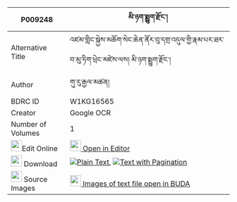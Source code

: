 |P009248|མི་ཉག་སྨྱུག་རྫོང་། 
| --- | --- 
|Alternative Title |འཛམ་གླིང་སྐྱེས་མཆོག་སེང་ཆེན་ནོར་བུ་དགྲ་འདུལ་གྱི་རྣམ་པར་ཐར་བ་མུ་ཏིག་ཕྲེང་མཛེས་ལས། མི་ཉག་སྨྱུག་རྫོང་།
|Author| གུ་རུ་རྒྱལ་མཚན།
|BDRC ID | W1KG16565
|Creator | Google OCR
|Number of Volumes| 1
|<img width="25" src="https://img.icons8.com/color/25/000000/edit-property.png">Edit Online| [<img width="25" src="https://avatars.githubusercontent.com/u/45091458?s=200&v=4"> Open in Editor](http://editor.openpecha.org/P009248)
|<img width="25" src="https://img.icons8.com/fluent/48/000000/download-2.png"/>  Download | [![](https://img.icons8.com/color/20/000000/txt.png)Plain Text](https://github.com/Openpecha/P009248/releases/download/v1/mi_nyak_nyuk_dzong_plain_P009248.zip), [![](https://img.icons8.com/color/20/000000/txt.png)Text with Pagination](https://github.com/Openpecha/P009248/releases/download/v1/mi_nyak_nyuk_dzong_pages_P009248.zip)
|<img width="25" src="https://img.icons8.com/plasticine/100/000000/pictures-folder.png"/>  Source Images | [<img width="25" src="https://library.bdrc.io/icons/BUDA-small.svg"> Images of text file open in BUDA](https://library.bdrc.io/show/bdr:W1KG16565)